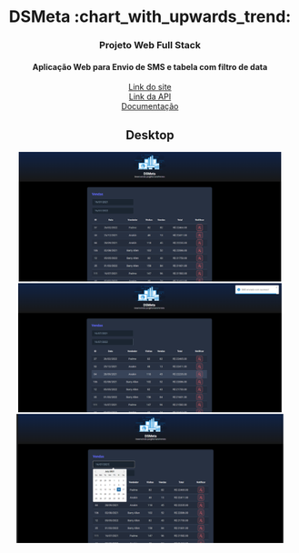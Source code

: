 
<H1 align="center">DSMeta :chart_with_upwards_trend: </h1>


<H3 align="center"> Projeto Web Full Stack</H3>
<H4 align="center">Aplicação Web para Envio de SMS e tabela com filtro de data</H4>

<p align="center">
  <a href="https://dsmeta-romario.netlify.app">Link do site</a><br>
  <a href="https://dsmeta-romariof.herokuapp.com/">Link da API</a><br>
  <a href="em construçao">Documentação</a>
</p>


<div align="center">
  <h2>Desktop</h2>
  <img height="227.46" src="https://github.com/Romariorfr/dsmeta-projeto/blob/master/frontend/assets/img1-pc.png" alt="Movies list page on desktop"/>
  <img height="227.46" src="https://github.com/Romariorfr/dsmeta-projeto/blob/master/frontend/assets/img2-pc.png" alt="Movie form page on desktop"/>
  <img height="227.46" src="https://github.com/Romariorfr/dsmeta-projeto/blob/master/frontend/assets/img3-pc.png" alt="Movie form page on desktop"/>
</div>
